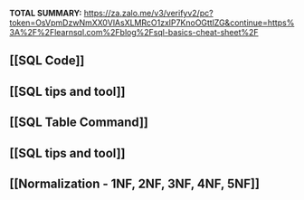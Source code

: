 
**TOTAL SUMMARY:** https://za.zalo.me/v3/verifyv2/pc?token=OsVpmDzwNmXX0VlAsXLMRcO1zxlP7KnoOGttlZG&continue=https%3A%2F%2Flearnsql.com%2Fblog%2Fsql-basics-cheat-sheet%2F

## [[SQL Code]]

## [[SQL tips and tool]]

## [[SQL Table Command]]

## [[SQL tips and tool]]

## [[Normalization - 1NF, 2NF, 3NF, 4NF, 5NF]]